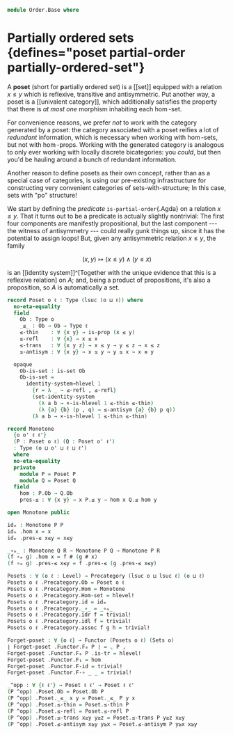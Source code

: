 <!--
```agda
open import 1Lab.Reflection

open import Cat.Prelude

import Cat.Reasoning
```
-->

```agda
module Order.Base where
```

# Partially ordered sets {defines="poset partial-order partially-ordered-set"}

A **poset** (short for **p**artially **o**rdered set) is a [[set]]
equipped with a relation $x \le y$ which is reflexive, transitive and
antisymmetric. Put another way, a poset is a [[univalent category]],
which additionally satisfies the property that there is _at most one_
morphism inhabiting each $\hom$-set.

For convenience reasons, we prefer _not_ to work with the category
generated by a poset: the category associated with a poset reifies a lot
of _redundant_ information, which is necessary when working with
$\hom$-sets, but not with $\hom$-props. Working with the generated
category is analogous to only ever working with locally discrete
bicategories: you _could_, but then you'd be hauling around a bunch of
redundant information.

[univalent]: Cat.Univalent.html

Another reason to define posets as their own concept, rather than as a
special case of categories, is using our pre-existing infrastructure for
constructing very convenient categories of sets-with-structure; In this
case, sets with "po" structure!

We start by defining the _predicate_ `is-partial-order`{.Agda} on a
relation $x \le y$. That it turns out to be a predicate is actually
slightly nontrivial: The first four components are manifestly
propositional, but the last component --- the witness of antisymmetry
--- could really gunk things up, since it has the potential to assign
loops! But, given any antisymmetric relation $x \le y$, the family

$$
(x, y) \mapsto (x \le y) \land (y \le x)
$$

is an [[identity system]]^[Together with the unique evidence that this is a
reflexive relation] on $A$; and, being a product of propositions, it's
also a proposition, so $A$ is automatically a set.

```agda
record Poset o ℓ : Type (lsuc (o ⊔ ℓ)) where
  no-eta-equality
  field
    Ob : Type o
    _≤_ : Ob → Ob → Type ℓ
    ≤-thin    : ∀ {x y} → is-prop (x ≤ y)
    ≤-refl    : ∀ {x} → x ≤ x
    ≤-trans   : ∀ {x y z} → x ≤ y → y ≤ z → x ≤ z
    ≤-antisym : ∀ {x y} → x ≤ y → y ≤ x → x ≡ y

  opaque
    Ob-is-set : is-set Ob
    Ob-is-set =
      identity-system→hlevel 1
        {r = λ _ → ≤-refl , ≤-refl}
        (set-identity-system
          (λ a b → ×-is-hlevel 1 ≤-thin ≤-thin)
          (λ {a} {b} (p , q) → ≤-antisym {a} {b} p q))
        (λ a b → ×-is-hlevel 1 ≤-thin ≤-thin)
```

<!--
```agda
instance
  Underlying-Poset : ∀ {o ℓ} → Underlying (Poset o ℓ)
  Underlying-Poset .Underlying.ℓ-underlying = _
  Underlying-Poset .Underlying.⌞_⌟ = Poset.Ob

instance
  Poset-ob-hlevel-proj : hlevel-projection (quote Poset.Ob)
  Poset-ob-hlevel-proj .hlevel-projection.has-level = quote Poset.Ob-is-set
  Poset-ob-hlevel-proj .hlevel-projection.get-level _ = pure (lit (nat 2))
  Poset-ob-hlevel-proj .hlevel-projection.get-argument (_ ∷ _ ∷ arg _ t ∷ _) = pure t
  Poset-ob-hlevel-proj .hlevel-projection.get-argument _ = typeError []

  Poset-≤-hlevel-proj : hlevel-projection (quote Poset._≤_)
  Poset-≤-hlevel-proj .hlevel-projection.has-level = quote Poset.≤-thin
  Poset-≤-hlevel-proj .hlevel-projection.get-level _ = pure (lit (nat 1))
  Poset-≤-hlevel-proj .hlevel-projection.get-argument (_ ∷ _ ∷ arg _ t ∷ _) = pure t
  Poset-≤-hlevel-proj .hlevel-projection.get-argument _ = typeError []
```
-->

```agda
record Monotone
  {o o' ℓ ℓ'}
  (P : Poset o ℓ) (Q : Poset o' ℓ')
  : Type (o ⊔ o' ⊔ ℓ ⊔ ℓ')
  where
  no-eta-equality
  private
    module P = Poset P
    module Q = Poset Q
  field
    hom : P.Ob → Q.Ob
    pres-≤ : ∀ {x y} → x P.≤ y → hom x Q.≤ hom y

open Monotone public
```

<!--
```agda
private
  variable
    o ℓ o' ℓ' o'' ℓ'' : Level
    P Q R : Poset o ℓ

Monotone-is-hlevel : ∀ n → is-hlevel (Monotone P Q) (2 + n)
Monotone-is-hlevel {Q = Q} n =
  Iso→is-hlevel (2 + n) eqv $
  Σ-is-hlevel (2 + n) (Π-is-hlevel (2 + n) λ _ → is-set→is-hlevel+2 Q.Ob-is-set) λ _ →
  Π-is-hlevel' (2 + n) λ _ → Π-is-hlevel' (2 + n) λ _ → Π-is-hlevel (2 + n) λ _ →
  is-prop→is-hlevel-suc {n = suc n} Q.≤-thin
  where
    unquoteDecl eqv = declare-record-iso eqv (quote Monotone)
    module Q = Poset Q

instance
  H-Level-Monotone
    : ∀ {n}
    → H-Level (Monotone P Q) (2 + n)
  H-Level-Monotone = basic-instance 2 (Monotone-is-hlevel 0)

instance
  Funlike-Monotone : ∀ {o o' ℓ ℓ'} → Funlike (Monotone {o} {o'} {ℓ} {ℓ'})
  Funlike-Monotone .Funlike.au = Underlying-Poset
  Funlike-Monotone .Funlike.bu = Underlying-Poset
  Funlike-Monotone .Funlike._#_ = hom

Monotone-pathp
  : ∀ {o ℓ o' ℓ'} {P : I → Poset o ℓ} {Q : I → Poset o' ℓ'}
  → {f : Monotone (P i0) (Q i0)} {g : Monotone (P i1) (Q i1)}
  → PathP (λ i → ⌞ P i ⌟ → ⌞ Q i ⌟) (apply f) (apply g)
  → PathP (λ i → Monotone (P i) (Q i)) f g
Monotone-pathp q i .hom a = q i a
Monotone-pathp {P = P} {Q} {f} {g} q i .Monotone.pres-≤ {x} {y} α =
  is-prop→pathp
    (λ i → Π-is-hlevel³ {A = ⌞ P i ⌟} {B = λ _ → ⌞ P i ⌟} {C = λ x y → P i .Poset._≤_ x y} 1
      λ x y _ → Q i .Poset.≤-thin {q i x} {q i y})
    (λ _ _ α → f .Monotone.pres-≤ α)
    (λ _ _ α → g .Monotone.pres-≤ α) i x y α      

Extensional-Monotone
  : ∀ {o ℓ o' ℓ' ℓr} {P : Poset o ℓ} {Q : Poset o' ℓ'}
  → ⦃ sq : Extensional (⌞ Q ⌟) ℓr ⦄
  → Extensional (Monotone P Q) (o ⊔ ℓr)
Extensional-Monotone {Q = Q} ⦃ sq ⦄ =
  injection→extensional! Monotone-pathp (Extensional-→ ⦃ sq ⦄)

instance
  Extensionality-Monotone 
    : ∀ {o ℓ o' ℓ'} {P : Poset o ℓ} {Q : Poset o' ℓ'}
    → Extensionality (Monotone P Q)
  Extensionality-Monotone = record { lemma = quote Extensional-Monotone }
```
-->

```agda
idₘ : Monotone P P
idₘ .hom x = x
idₘ .pres-≤ x≤y = x≤y

_∘ₘ_ : Monotone Q R → Monotone P Q → Monotone P R
(f ∘ₘ g) .hom x = f # (g # x)
(f ∘ₘ g) .pres-≤ x≤y = f .pres-≤ (g .pres-≤ x≤y)

Posets : ∀ (o ℓ : Level) → Precategory (lsuc o ⊔ lsuc ℓ) (o ⊔ ℓ)
Posets o ℓ .Precategory.Ob = Poset o ℓ
Posets o ℓ .Precategory.Hom = Monotone
Posets o ℓ .Precategory.Hom-set = hlevel!
Posets o ℓ .Precategory.id = idₘ
Posets o ℓ .Precategory._∘_ = _∘ₘ_
Posets o ℓ .Precategory.idr f = trivial!
Posets o ℓ .Precategory.idl f = trivial!
Posets o ℓ .Precategory.assoc f g h = trivial!
```

<!--
```agda
module Posets {o ℓ} = Cat.Reasoning (Posets o ℓ)
```
-->

```agda
Forget-poset : ∀ {o ℓ} → Functor (Posets o ℓ) (Sets o)
∣ Forget-poset .Functor.F₀ P ∣ = ⌞ P ⌟
Forget-poset .Functor.F₀ P .is-tr = hlevel!
Forget-poset .Functor.F₁ = hom
Forget-poset .Functor.F-id = trivial!
Forget-poset .Functor.F-∘ _ _ = trivial!
```

```agda
_^opp : ∀ {ℓ ℓ'} → Poset ℓ ℓ' → Poset ℓ ℓ'
(P ^opp) .Poset.Ob = Poset.Ob P
(P ^opp) .Poset._≤_ x y = Poset._≤_ P y x
(P ^opp) .Poset.≤-thin = Poset.≤-thin P
(P ^opp) .Poset.≤-refl = Poset.≤-refl P
(P ^opp) .Poset.≤-trans x≥y y≥z = Poset.≤-trans P y≥z x≥y
(P ^opp) .Poset.≤-antisym x≥y y≥x = Poset.≤-antisym P y≥x x≥y
```
